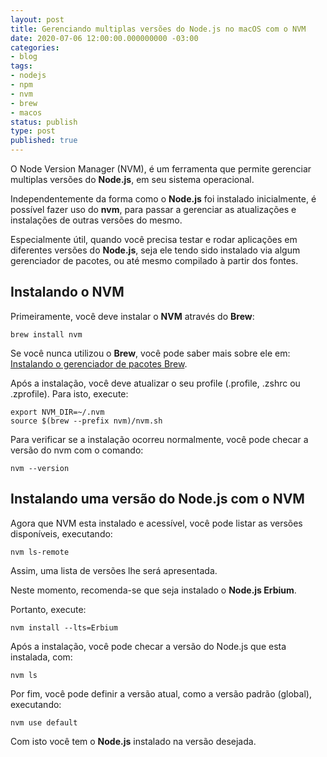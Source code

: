 ```yaml
---
layout: post
title: Gerenciando multiplas versões do Node.js no macOS com o NVM
date: 2020-07-06 12:00:00.000000000 -03:00
categories:
- blog
tags:
- nodejs
- npm
- nvm
- brew
- macos
status: publish
type: post
published: true
---
```


O Node Version Manager (NVM), é um ferramenta que permite gerenciar multiplas versões do **Node.js**, em seu sistema operacional.

Independentemente da forma como o **Node.js** foi instalado inicialmente, é possível fazer uso do **nvm**, para passar a gerenciar as atualizações e instalações de outras versões do mesmo.

Especialmente útil, quando você precisa testar e rodar aplicações em diferentes versões do **Node.js**, seja ele tendo sido instalado via algum gerenciador de pacotes, ou até mesmo compilado à partir dos fontes.

## Instalando o NVM

Primeiramente, você deve instalar o **NVM** através do **Brew**:

	brew install nvm

Se você nunca utilizou o **Brew**, você pode saber mais sobre ele em: [Instalando o gerenciador de pacotes Brew](https://www.maiconschmitz.com.br/blog/2015/01/09/instalando-o-gerenciador-de-pacotes-brew/).

Após a instalação, você deve atualizar o seu profile (.profile, .zshrc ou .zprofile).
Para isto, execute:

	export NVM_DIR=~/.nvm
	source $(brew --prefix nvm)/nvm.sh

Para verificar se a instalação ocorreu normalmente, você pode checar a versão do nvm com o comando:

	nvm --version

## Instalando uma versão do Node.js com o NVM

Agora que NVM esta instalado e acessível, você pode listar as versões disponíveis, executando:

	nvm ls-remote

Assim, uma lista de versões lhe será apresentada.

Neste momento, recomenda-se que seja instalado o **Node.js Erbium**.

Portanto, execute:

	nvm install --lts=Erbium

Após a instalação, você pode checar a versão do Node.js que esta instalada, com:

	nvm ls

Por fim, você pode definir a versão atual, como a versão padrão (global), executando:

	nvm use default

Com isto você tem o **Node.js** instalado na versão desejada.